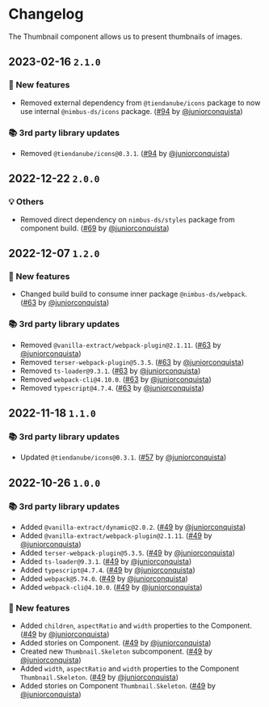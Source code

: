 # Changelog

The Thumbnail component allows us to present thumbnails of images.

## 2023-02-16 `2.1.0`

### 🎉 New features

- Removed external dependency from `@tiendanube/icons` package to now use internal `@nimbus-ds/icons` package. ([#94](https://github.com/TiendaNube/nimbus-design-system/pull/#94) by [@juniorconquista](https://github.com/juniorconquista))

### 📚 3rd party library updates

- Removed `@tiendanube/icons@0.3.1`. ([#94](https://github.com/TiendaNube/nimbus-design-system/pull/#94) by [@juniorconquista](https://github.com/juniorconquista))

## 2022-12-22 `2.0.0`

### 💡 Others

- Removed direct dependency on `nimbus-ds/styles` package from component build. ([#69](https://github.com/TiendaNube/nimbus-design-system/pull/69) by [@juniorconquista](https://github.com/juniorconquista))

## 2022-12-07 `1.2.0`

### 🎉 New features

- Changed build build to consume inner package `@nimbus-ds/webpack`. ([#63](https://github.com/TiendaNube/nimbus-design-system/pull/63) by [@juniorconquista](https://github.com/juniorconquista))

### 📚 3rd party library updates

- Removed `@vanilla-extract/webpack-plugin@2.1.11`. ([#63](https://github.com/TiendaNube/nimbus-design-system/pull/63) by [@juniorconquista](https://github.com/juniorconquista))
- Removed `terser-webpack-plugin@5.3.5`. ([#63](https://github.com/TiendaNube/nimbus-design-system/pull/63) by [@juniorconquista](https://github.com/juniorconquista))
- Removed `ts-loader@9.3.1`. ([#63](https://github.com/TiendaNube/nimbus-design-system/pull/63) by [@juniorconquista](https://github.com/juniorconquista))
- Removed `webpack-cli@4.10.0`. ([#63](https://github.com/TiendaNube/nimbus-design-system/pull/63) by [@juniorconquista](https://github.com/juniorconquista))
- Removed `typescript@4.7.4`. ([#63](https://github.com/TiendaNube/nimbus-design-system/pull/63) by [@juniorconquista](https://github.com/juniorconquista))

## 2022-11-18 `1.1.0`

### 📚 3rd party library updates

- Updated `@tiendanube/icons@0.3.1`. ([#57](https://github.com/TiendaNube/nimbus-design-system/pull/#57) by [@juniorconquista](https://github.com/juniorconquista))

## 2022-10-26 `1.0.0`

### 📚 3rd party library updates

- Added `@vanilla-extract/dynamic@2.0.2`. ([#49](https://github.com/TiendaNube/nimbus-design-system/pull/49) by [@juniorconquista](https://github.com/juniorconquista))
- Added `@vanilla-extract/webpack-plugin@2.1.11`. ([#49](https://github.com/TiendaNube/nimbus-design-system/pull/49) by [@juniorconquista](https://github.com/juniorconquista))
- Added `terser-webpack-plugin@5.3.5`. ([#49](https://github.com/TiendaNube/nimbus-design-system/pull/49) by [@juniorconquista](https://github.com/juniorconquista))
- Added `ts-loader@9.3.1`. ([#49](https://github.com/TiendaNube/nimbus-design-system/pull/49) by [@juniorconquista](https://github.com/juniorconquista))
- Added `typescript@4.7.4`. ([#49](https://github.com/TiendaNube/nimbus-design-system/pull/49) by [@juniorconquista](https://github.com/juniorconquista))
- Added `webpack@5.74.0`. ([#49](https://github.com/TiendaNube/nimbus-design-system/pull/49) by [@juniorconquista](https://github.com/juniorconquista))
- Added `webpack-cli@4.10.0`. ([#49](https://github.com/TiendaNube/nimbus-design-system/pull/49) by [@juniorconquista](https://github.com/juniorconquista))

### 🎉 New features

- Added `children`, `aspectRatio` and `width` properties to the Component. ([#49](https://github.com/TiendaNube/nimbus-design-system/pull/49) by [@juniorconquista](https://github.com/juniorconquista))
- Added stories on Component. ([#49](https://github.com/TiendaNube/nimbus-design-system/pull/49) by [@juniorconquista](https://github.com/juniorconquista))
- Created new `Thumbnail.Skeleton` subcomponent. ([#49](https://github.com/TiendaNube/nimbus-design-system/pull/49) by [@juniorconquista](https://github.com/juniorconquista))
- Added `width`, `aspectRatio` and `width` properties to the Component `Thumbnail.Skeleton`. ([#49](https://github.com/TiendaNube/nimbus-design-system/pull/49) by [@juniorconquista](https://github.com/juniorconquista))
- Added stories on Component `Thumbnail.Skeleton`. ([#49](https://github.com/TiendaNube/nimbus-design-system/pull/49) by [@juniorconquista](https://github.com/juniorconquista))
